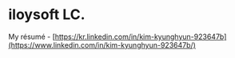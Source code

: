 # iloysoft LC.

My résumé - [https://kr.linkedin.com/in/kim-kyunghyun-923647b](https://www.linkedin.com/in/kim-kyunghyun-923647b/)
